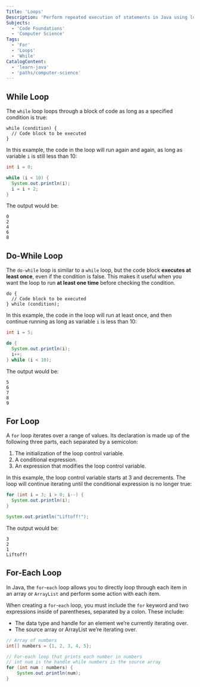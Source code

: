 ```yaml
---
Title: 'Loops'
Description: 'Perform repeated execution of statements in Java using loops such as for, while, and do-while.'
Subjects:
  - 'Code Foundations'
  - 'Computer Science'
Tags:
  - 'For'
  - 'Loops'
  - 'While'
CatalogContent:
  - 'learn-java'
  - 'paths/computer-science'
---
```


## While Loop

The `while` loop loops through a block of code as long as a specified condition is true:

```pseudo
while (condition) {
  // Code block to be executed
}
```

In this example, the code in the loop will run again and again, as long as variable `i` is still less than 10:

```java
int i = 0;

while (i < 10) {
  System.out.println(i);
  i = i + 2;
}
```

The output would be:

```shell
0
2
4
6
8
```

## Do-While Loop

The `do-while` loop is similar to a `while` loop, but the code block **executes at least once**, even if the condition is false. This makes it useful when you want the loop to run **at least one time** before checking the condition.

```pseudo
do {
  // Code block to be executed
} while (condition);
```

In this example, the code in the loop will run at least once, and then continue running as long as variable `i` is less than 10:

```java
int i = 5;

do {
  System.out.println(i);
  i++;
} while (i < 10);
```

The output would be:

```shell
5
6
7
8
9
```

## For Loop

A `for` loop iterates over a range of values. Its declaration is made up of the following three parts, each separated by a semicolon:

1. The initialization of the loop control variable.
2. A conditional expression.
3. An expression that modifies the loop control variable.

In this example, the loop control variable starts at 3 and decrements. The loop will continue iterating until the conditional expression is no longer true:

```java
for (int i = 3; i > 0; i--) {
  System.out.println(i);
}

System.out.println("Liftoff!");
```

The output would be:

```shell
3
2
1
Liftoff!
```

## For-Each Loop

In Java, the `for`-`each` loop allows you to directly loop through each item in an array or `ArrayList` and perform some action with each item.

When creating a `for`-`each` loop, you must include the `for` keyword and two expressions inside of parentheses, separated by a colon. These include:

- The data type and handle for an element we’re currently iterating over.
- The source array or ArrayList we’re iterating over.

```java
// Array of numbers
int[] numbers = {1, 2, 3, 4, 5};

// For-each loop that prints each number in numbers
// int num is the handle while numbers is the source array
for (int num : numbers) {
    System.out.println(num);
}
```
